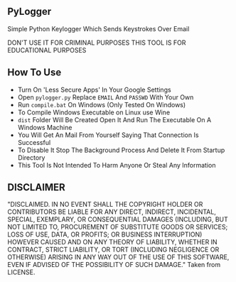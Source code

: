## PyLogger

Simple Python Keylogger Which Sends Keystrokes Over Email

DON'T USE IT FOR CRIMINAL PURPOSES THIS TOOL IS FOR
EDUCATIONAL PURPOSES

## How To Use

* Turn On 'Less Secure Apps' In Your Google Settings
* Open `pylogger.py` Replace `EMAIL` And `PASSWD` With Your Own
* Run `compile.bat` On Windows (Only Tested On Windows)
* To Compile Windows Executable on Linux use Wine
* `dist` Folder Will Be Created Open It And Run The Executable On A Windows Machine
* You Will Get An Mail From Yourself Saying That Connection Is Successful
* To Disable It Stop The Background Process And Delete It From Startup Directory
* This Tool Is Not Intended To Harm Anyone Or Steal Any Information

## DISCLAIMER

"DISCLAIMED. IN NO EVENT SHALL THE COPYRIGHT HOLDER OR CONTRIBUTORS BE LIABLE FOR ANY DIRECT, INDIRECT, INCIDENTAL, SPECIAL, EXEMPLARY, OR CONSEQUENTIAL DAMAGES (INCLUDING, BUT NOT LIMITED TO, PROCUREMENT OF SUBSTITUTE GOODS OR SERVICES; LOSS OF USE, DATA, OR PROFITS; OR BUSINESS INTERRUPTION) HOWEVER CAUSED AND ON ANY THEORY OF LIABILITY, WHETHER IN CONTRACT, STRICT LIABILITY, OR TORT (INCLUDING NEGLIGENCE OR OTHERWISE) ARISING IN ANY WAY OUT OF THE USE OF THIS SOFTWARE, EVEN IF ADVISED OF THE POSSIBILITY OF SUCH DAMAGE." Taken from LICENSE.


